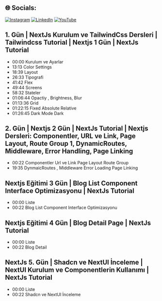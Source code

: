 <div></div>


## 🌐 Socials:
[![Instagram](https://img.shields.io/badge/Instagram-%23E4405F.svg?logo=Instagram&logoColor=white)](https://instagram.com/efegorkemumit) [![LinkedIn](https://img.shields.io/badge/LinkedIn-%230077B5.svg?logo=linkedin&logoColor=white)](https://www.linkedin.com/in/efe-g%C3%B6rkem-%C3%BCmit-a084009b/) [![YouTube](https://img.shields.io/badge/YouTube-%23FF0000.svg?logo=YouTube&logoColor=white)](https://youtube.com/@@EfeGorkemUmit) 


## 1. Gün |    NextJs Kurulum ve TailwindCss Dersleri | Tailwindcss Tutorial | Nextjs 1 Gün | NextJs Tutorial

- 00:00 Kurulum ve Ayarlar
- 13:13 Color Settings
- 18:39 Layout
- 26:33 Tipografi
- 41:42 Flex
- 49:44 Screens
- 58:32 Stateler
- 01:06:44 Opactiy , Brightness, Blur
- 01:13:36 Grid
- 01:22:15 Fixed Absolute Relative
- 01:26:45 Dark Mode Dark

## 2. Gün |  Nextjs 2 Gün | NextJs Tutorial | Nextjs Dersleri: Componentler, URL ve Link, Page Layout, Route Group 1, DynamicRoutes, Middleware, Error Handling, Page Linking


- 00:22 Componentler Url ve Link Page Layout Route Group
- 19:35 DynmaicRoutes , Middleware Error Loading  Page Linking

##  Nextjs Eğitimi 3 Gün | Blog List Component Interface Optimizasyonu | NextJs Tutorial

- 00:00 Liste
- 00:22 Blog List Component Interface Optimizasyonu

##  Nextjs Eğitimi 4 Gün | Blog Detail Page | NextJs Tutorial

- 00:00 Liste
- 00:22 Blog Detail

##  NextJs 5. Gün | Shadcn ve NextUI İnceleme | NextUI Kurulum ve Componentlerin Kullanımı | NextJs Tutorial

- 00:00 Liste
- 00:22 Shadcn ve NextUI İnceleme
